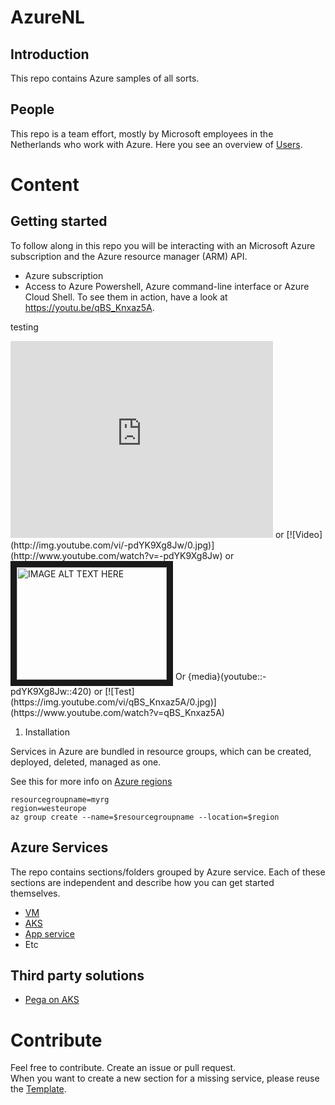# AzureNL  

## Introduction
This repo contains Azure samples of all sorts. 

## People
This repo is a team effort, mostly by Microsoft employees in the Netherlands who work with Azure. Here you see an overview of [Users](./users.md).

# Content
## Getting started
To follow along in this repo you will be interacting with an Microsoft Azure subscription and the Azure resource manager (ARM) API. 

* Azure subscription
* Access to Azure Powershell, Azure command-line interface or Azure Cloud Shell. To see them in action, have a look at https://youtu.be/qBS_Knxaz5A.

testing 
<iframe width="420" height="315" src="http://www.youtube.com/embed/-pdYK9Xg8Jw" frameborder="0" allowfullscreen></iframe> 
or 
[![Video](http://img.youtube.com/vi/-pdYK9Xg8Jw/0.jpg)](http://www.youtube.com/watch?v=-pdYK9Xg8Jw) 
or 
<a href="http://www.youtube.com/watch?feature=player_embedded&v=-pdYK9Xg8Jw
" target="_blank"><img src="http://img.youtube.com/vi/-pdYK9Xg8Jw/0.jpg" 
alt="IMAGE ALT TEXT HERE" width="240" height="180" border="10" /></a> 
Or 
{media}(youtube::-pdYK9Xg8Jw::420) 
or 
[![Test](https://img.youtube.com/vi/qBS_Knxaz5A/0.jpg)](https://www.youtube.com/watch?v=qBS_Knxaz5A) 

1.	Installation

Services in Azure are bundled in resource groups, which can be created, deployed, deleted, managed as one. 

See this for more info on [Azure regions](https://azure.microsoft.com/en-us/global-infrastructure/locations/)

```
resourcegroupname=myrg
region=westeurope
az group create --name=$resourcegroupname --location=$region

```

## Azure Services
The repo contains sections/folders grouped by Azure service. Each of these sections are independent and describe how you can get started themselves.
* [VM](./virtualmachines)
* [AKS](./aks)
* [App service](./appservice)
* Etc

## Third party solutions

* [Pega on AKS](./3rdparty/pega)

# Contribute
Feel free to contribute. Create an issue or pull request.  
When you want to create a new section for a missing service, please reuse the [Template](./_template).
